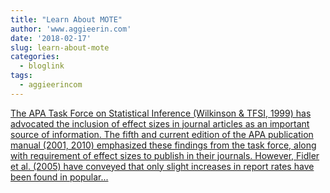 ```yaml
---
title: "Learn About MOTE"
author: 'www.aggieerin.com'
date: '2018-02-17'
slug: learn-about-mote
categories:
  - bloglink
tags:
  - aggieerincom
---
```


[The APA Task Force on Statistical Inference (Wilkinson & TFSI, 1999) has advocated the inclusion of effect sizes in journal articles as an important source of information. The fifth and current edition of the APA publication manual (2001, 2010) emphasized these findings from the task force, along with requirement of effect sizes to publish in their journals. However, Fidler et al. (2005) have conveyed that only slight increases in report rates have been found in popular...<click to read more>](https://doomlab.github.io/post/learn-about-mote/)


